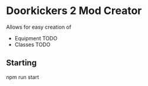 # Doorkickers 2 Mod Creator

Allows for easy creation of

- Equipment TODO
- Classes TODO

## Starting

npm run start
